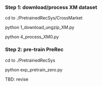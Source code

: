 ### Step 1: download/process XM dataset

cd to ./PretrainedRecSys/CrossMarket

python 1_download_ungzip_XM.py

python 4_process_XM0.py

### Step 2: pre-train PreRec

cd to ./PretrainedRecSys

python exp_pretrain_zero.py

TBD: revise
